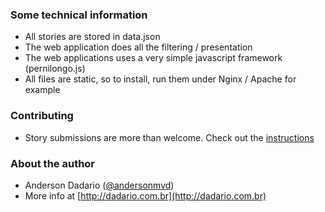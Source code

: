 ### Some technical information

- All stories are stored in data.json
- The web application does all the filtering / presentation
- The web applications uses a very simple javascript framework (pernilongo.js)
- All files are static, so to install, run them under Nginx / Apache for example

### Contributing

- Story submissions are more than welcome. Check out the [instructions](http://howihacked.info/#/submit)

### About the author

- Anderson Dadario ([@andersonmvd](https://twitter.com/andersonmvd))
- More info at [http://dadario.com.br](http://dadario.com.br)